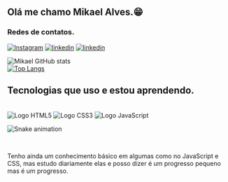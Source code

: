 ## Olá me chamo Mikael Alves.😁
###  Redes de contatos.
[![Instagram](https://img.shields.io/badge/Instagram-E4405F?style=for-the-badge&logo=instagram&logoColor=white)]((https://www.instagram.com/code_esy/)) [![linkedin](https://img.shields.io/badge/LinkedIn-0077B5?style=for-the-badge&logo=linkedin&logoColor=white)]((https://www.instagram.com/code_esy/)) [![linkedin](https://img.shields.io/badge/Codepen-000000?style=for-the-badge&logo=codepen&logoColor=white)]((https://codepen.io/mkzinho012))


![Mikael GitHub stats](https://github-readme-stats.vercel.app/api?username=Mkzinho012&show_icons=true&theme=radical)<br/>
[![Top Langs](https://github-readme-stats.vercel.app/api/top-langs/?username=Mkzinho012&layout=compact)](https://github.com/anuraghazra/github-readme-stats)
## Tecnologias que uso e estou aprendendo.
<div style="display:inline-block;"> <br/>
 <img align="center" alt="Logo HTML5" src="https://img.shields.io/badge/HTML5-E34F26?style=for-the-badge&logo=html5&logoColor=white"/>

 <img align="center" alt="Logo CSS3" src="https://img.shields.io/badge/CSS3-1572B6?style=for-the-badge&logo=css3&logoColor=white"/>

 <img align="center" alt="Logo JavaScript" src="https://img.shields.io/badge/JavaScript-323330?style=for-the-badge&logo=javascript&logoColor=F7DF1E"/>
</div>

  ![Snake animation](https://github.com/devemdobro/devemdobro/blob/output/github-contribution-grid-snake.svg)
</div><br/>
 
 Tenho ainda um conhecimento básico em algumas como no JavaScript e CSS, mas estudo diariamente elas e posso dizer é um progresso pequeno mas é um progresso.
